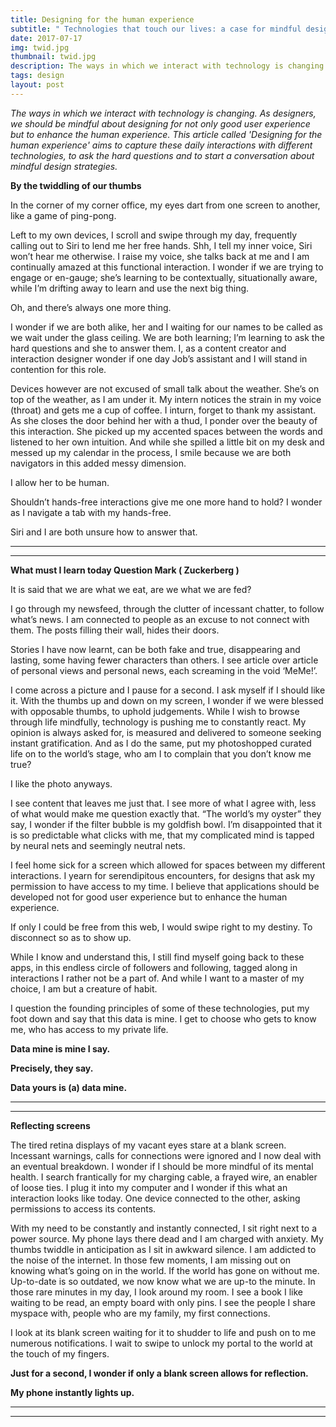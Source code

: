 ```yaml
---
title: Designing for the human experience
subtitle: " Technologies that touch our lives: a case for mindful design strategies"
date: 2017-07-17
img: twid.jpg
thumbnail: twid.jpg
description: The ways in which we interact with technology is changing. As designers, we should be mindful about designing for not only good user experience but to enhance the human experience. This article called 'Designing for the human experience' aims to capture these daily interactions with different technologies, to ask the hard questions and to start a conversation about mindful design strategies.
tags: design
layout: post
---
```

_The ways in which we interact with technology is changing. As designers, we should be mindful about designing for not only good user experience but to enhance the human experience. This article called 'Designing for the human experience' aims to capture these daily interactions with different technologies, to ask the hard questions and to start a conversation about mindful design strategies._

**By the twiddling of our thumbs**

In the corner of my corner office, my eyes dart from one screen to another, like a game of ping-pong.

Left to my own devices, I scroll and swipe through my day, frequently calling out to Siri to lend me her free hands. Shh, I tell my inner voice, Siri won’t hear me otherwise. I raise my voice, she talks back at me and I am continually amazed at this functional interaction. I wonder if we are trying to engage or en-gauge; she’s learning to be contextually, situationally aware, while I’m drifting away to learn and use the next big thing.

Oh, and there’s always one more thing.

I wonder if we are both alike, her and I waiting for our names to be called as we wait under the glass ceiling. We are both learning; I’m learning to ask the hard questions and she to answer them. I, as a content creator and interaction designer wonder if one day Job’s assistant and I will stand in contention for this role.

Devices however are not excused of small talk about the weather. She’s on top of the weather, as I am under it. My intern notices the strain in my voice (throat) and gets me a cup of coffee. I inturn, forget to thank my assistant. As she closes the door behind her with a thud, I ponder over the beauty of this interaction. She picked up my accented spaces between the words and listened to her own intuition. And while she spilled a little bit on my desk and messed up my calendar in the process, I smile because we are both navigators in this added messy dimension.

I allow her to be human.

Shouldn’t hands-free interactions give me one more hand to hold? I wonder as I navigate a tab with my hands-free.

Siri and I are both unsure how to answer that.

----
****

**What must I learn today Question Mark ( Zuckerberg )**

It is said that we are what we eat, are we what we are fed?

I go through my newsfeed, through the clutter of incessant chatter, to follow what’s news. I am connected to people as an excuse to not connect with them. The posts filling their wall, hides their doors.

Stories I have now learnt, can be both fake and true, disappearing and lasting, some having fewer characters than others. I see article over article of personal views and personal news, each screaming in the void ‘MeMe!’.

I come across a picture and I pause for a second. I ask myself if I should like it. With the thumbs up and down on my screen, I wonder if we were blessed with opposable thumbs, to uphold judgements. While I wish to browse through life mindfully, technology is pushing me to constantly react. My opinion is always asked for, is measured and delivered to someone seeking instant gratification. And as I do the same, put my photoshopped curated life on to the world’s stage, who am I to complain that you don’t know me true?

I like the photo anyways.

I see content that leaves me just that. I see more of what I agree with, less of what would make me question exactly that. “The world’s my oyster” they say, I wonder if the filter bubble is my goldfish bowl. I’m disappointed that it is so predictable what clicks with me, that my complicated mind is tapped by neural nets and seemingly neutral nets.

I feel home sick for a screen which allowed for spaces between my different interactions. I yearn for serendipitous encounters, for designs that ask my permission to have access to my time. I believe that applications should be developed not for good user experience but to enhance the human experience.

If only I could be free from this web, I would swipe right to my destiny. To disconnect so as to show up.

While I know and understand this, I still find myself going back to these apps, in this endless circle of followers and following, tagged along in interactions I rather not be a part of. And while I want to a master of my choice, I am but a creature of habit.

I question the founding principles of some of these technologies, put my foot down and say that this data is mine. I get to choose who gets to know me, who has access to my private life.

**Data mine is mine I say.**

**Precisely, they say.**

**Data yours is (a) data mine.**

----
****

**Reflecting screens**

The tired retina displays of my vacant eyes stare at a blank screen. Incessant warnings, calls for connections were ignored and I now deal with an eventual breakdown. I wonder if I should be more mindful of its mental health. I search frantically for my charging cable, a frayed wire, an enabler of loose ties. I plug it into my computer and I wonder if this what an interaction looks like today. One device connected to the other, asking permissions to access its contents.

With my need to be constantly and instantly connected, I sit right next to a power source. My phone lays there dead and I am charged with anxiety. My thumbs twiddle in anticipation as I sit in awkward silence. I am addicted to the noise of the internet. In those few moments, I am missing out on knowing what’s going on in the world. If the world has gone on without me. Up-to-date is so outdated, we now know what we are up-to the minute. In those rare minutes in my day, I look around my room. I see a book I like waiting to be read, an empty board with only pins. I see the people I share myspace with, people who are my family, my first connections.

I look at its blank screen waiting for it to shudder to life and push on to me numerous notifications. I wait to swipe to unlock my portal to the world at the touch of my fingers.

**Just for a second, I wonder if only a blank screen allows for reflection.**

**My phone instantly lights up.**

----
****
